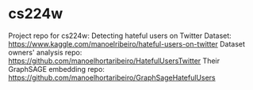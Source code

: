 # cs224w
Project repo for cs224w: Detecting hateful users on Twitter
Dataset: https://www.kaggle.com/manoelribeiro/hateful-users-on-twitter
Dataset owners' analysis repo: https://github.com/manoelhortaribeiro/HatefulUsersTwitter
Their GraphSAGE embedding repo: https://github.com/manoelhortaribeiro/GraphSageHatefulUsers
